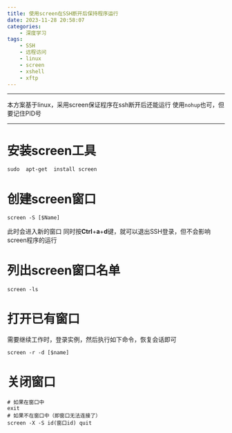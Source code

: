 ```yaml
---
title: 使用screen在SSH断开后保持程序运行
date: 2023-11-28 20:58:07
categories:
	- 深度学习
tags: 
	- SSH
	- 远程访问
	- linux
	- screen
	- xshell
	- xftp
---
```

*****
本方案基于linux，采用screen保证程序在ssh断开后还能运行
使用`nohup`也可，但要记住PID号
*****
# 安装screen工具
```
sudo  apt-get  install screen
```
# 创建screen窗口
```
screen -S [$Name]
```
此时会进入新的窗口
同时按**Ctrl**+**a**+**d**键，就可以退出SSH登录，但不会影响screen程序的运行
# 列出screen窗口名单
```
screen -ls
```
# 打开已有窗口
需要继续工作时，登录实例，然后执行如下命令，恢复会话即可
```
screen -r -d [$name]
```
# 关闭窗口
```
# 如果在窗口中 
exit
# 如果不在窗口中（即窗口无法连接了） 
screen -X -S id(窗口id) quit
```

